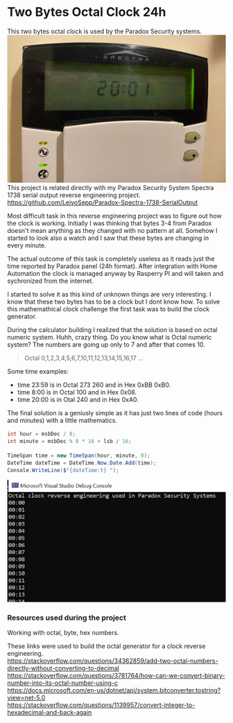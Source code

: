 # Two Bytes Octal Clock 24h
This two bytes octal clock is used by the Paradox Security systems.
![Paradox](Readme/Paradox.png)
This project is related directly with my Paradox Security System Spectra 1738 serial output reverse engineering project.</br>
https://github.com/LeivoSepp/Paradox-Spectra-1738-SerialOutput 

Most difficult task in this reverse engineering project was to figure out how the clock is working. 
Initially I was thinking that bytes 3-4 from Paradox doesn't mean anything as they changed with no pattern at all. 
Somehow I started to look also a watch and I saw that these bytes are changing in every minute.

The actual outcome of this task is completely useless as it reads just the time reported by Paradox panel (24h format). 
After integration with Home Automation the clock is managed anyway by Rasperry PI and will taken and sychronized from the internet.

I started to solve it as this kind of unknown things are very interesting. I know that these two bytes has to be a clock but I dont know how. 
To solve this mathemathical clock challenge the first task was to build the clock generator.

During the calculator building I realized that the solution is based on octal numeric system. Huhh, crazy thing. 
Do you know what is Octal numeric system? The numbers are going up only to 7 and after that comes 10.
>Octal 0,1,2,3,4,5,6,7,10,11,12,13,14,15,16,17 ...

Some time examples:
* time 23:59 is in Octal 273 260 and in Hex 0xBB 0xB0.
* time 8:00 is in Octal 100 and in Hex 0x08.
* time 20:00 is in Otal 240 and in Hex 0xA0.

The final solution is a geniusly simple as it has just two lines of code (hours and minutes) with a little mathematics. 

```c#
int hour = msbDec / 8;
int minute = msbDec % 8 * 16 + lsb / 16;

TimeSpan time = new TimeSpan(hour, minute, 0);
DateTime dateTime = DateTime.Now.Date.Add(time);
Console.WriteLine($"{dateTime:t} ");
```

![Output](Readme/output.png)

### Resources used during the project
Working with octal, byte, hex numbers.

These links were used to build the octal generator for a clock reverse engineering.</br>
https://stackoverflow.com/questions/34362859/add-two-octal-numbers-directly-without-converting-to-decimal </br>
https://stackoverflow.com/questions/3781764/how-can-we-convert-binary-number-into-its-octal-number-using-c </br>
https://docs.microsoft.com/en-us/dotnet/api/system.bitconverter.tostring?view=net-5.0 </br>
https://stackoverflow.com/questions/1139957/convert-integer-to-hexadecimal-and-back-again </br>
